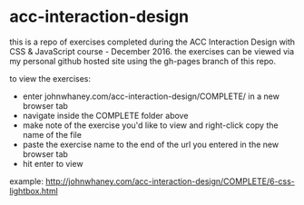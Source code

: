 # acc-interaction-design
this is a repo of exercises completed during the ACC Interaction Design with CSS &amp; JavaScript course - December 2016. the exercises can be viewed via my personal github hosted site using the gh-pages branch of this repo.

to view the exercises: 

* enter johnwhaney.com/acc-interaction-design/COMPLETE/ in a new browser tab
* navigate inside the COMPLETE folder above
* make note of the exercise you'd like to view and right-click copy the name of the file
* paste the exercise name to the end of the url you entered in the new browser tab
* hit enter to view

example: http://johnwhaney.com/acc-interaction-design/COMPLETE/6-css-lightbox.html
